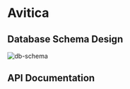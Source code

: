 # Avitica



## Database Schema Design

![db-schema]

[db-schema]: (images/avitica_db_schema.png)

## API Documentation
